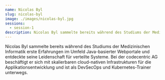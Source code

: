 ```yaml
---
name: Nicolas Byl
slug: nicolas-byl
image: ./images/nicolas-byl.jpg
sessions:
  - session-1
description: Nicolas Byl sammelte bereits während des Studiums der Medizinischen Informatik erste Erfahrungen im Umfeld Java-basierter Webportale und entdeckte seine Leidenschaft für verteilte Systeme.
---
```

Nicolas Byl sammelte bereits während des Studiums der Medizinischen Informatik erste Erfahrungen im Umfeld Java-basierter Webportale und entdeckte seine Leidenschaft für verteilte Systeme. Bei der codecentric AG beschäftigt er sich mit skalierbaren cloud-nativen Infrastrukturen für die Applikationsentwicklung und ist als DevSecOps und Kubernetes-Trainer unterwegs.